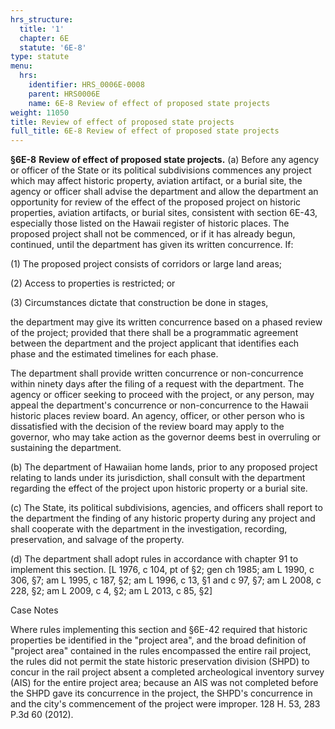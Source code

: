 ```yaml
---
hrs_structure:
  title: '1'
  chapter: 6E
  statute: '6E-8'
type: statute
menu:
  hrs:
    identifier: HRS_0006E-0008
    parent: HRS0006E
    name: 6E-8 Review of effect of proposed state projects
weight: 11050
title: Review of effect of proposed state projects
full_title: 6E-8 Review of effect of proposed state projects
---
```

**§6E-8** **Review of effect of proposed state projects.** (a) Before any agency or officer of the State or its political subdivisions commences any project which may affect historic property, aviation artifact, or a burial site, the agency or officer shall advise the department and allow the department an opportunity for review of the effect of the proposed project on historic properties, aviation artifacts, or burial sites, consistent with section 6E-43, especially those listed on the Hawaii register of historic places. The proposed project shall not be commenced, or if it has already begun, continued, until the department has given its written concurrence. If:

(1) The proposed project consists of corridors or large land areas;

(2) Access to properties is restricted; or

(3) Circumstances dictate that construction be done in stages,

the department may give its written concurrence based on a phased review of the project; provided that there shall be a programmatic agreement between the department and the project applicant that identifies each phase and the estimated timelines for each phase.

The department shall provide written concurrence or non-concurrence within ninety days after the filing of a request with the department. The agency or officer seeking to proceed with the project, or any person, may appeal the department's concurrence or non-concurrence to the Hawaii historic places review board. An agency, officer, or other person who is dissatisfied with the decision of the review board may apply to the governor, who may take action as the governor deems best in overruling or sustaining the department.

(b) The department of Hawaiian home lands, prior to any proposed project relating to lands under its jurisdiction, shall consult with the department regarding the effect of the project upon historic property or a burial site.

(c) The State, its political subdivisions, agencies, and officers shall report to the department the finding of any historic property during any project and shall cooperate with the department in the investigation, recording, preservation, and salvage of the property.

(d) The department shall adopt rules in accordance with chapter 91 to implement this section. [L 1976, c 104, pt of §2; gen ch 1985; am L 1990, c 306, §7; am L 1995, c 187, §2; am L 1996, c 13, §1 and c 97, §7; am L 2008, c 228, §2; am L 2009, c 4, §2; am L 2013, c 85, §2]

Case Notes

Where rules implementing this section and §6E-42 required that historic properties be identified in the "project area", and the broad definition of "project area" contained in the rules encompassed the entire rail project, the rules did not permit the state historic preservation division (SHPD) to concur in the rail project absent a completed archeological inventory survey (AIS) for the entire project area; because an AIS was not completed before the SHPD gave its concurrence in the project, the SHPD's concurrence in and the city's commencement of the project were improper. 128 H. 53, 283 P.3d 60 (2012).
